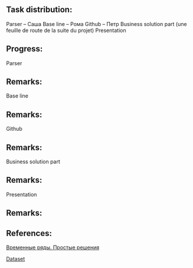 ## Task distribution:

Parser – Саша
Base line – Рома
Github – Петр
Business solution part (une feuille de route de la suite du projet)
Presentation



## Progress:

Parser



## Remarks:
Base line



## Remarks:
Github



## Remarks:

Business solution part



## Remarks:
Presentation



## Remarks:

## References:

[Временные ряды. Простые решения](https://habr.com/ru/post/553658/)

[Dataset](https://opendata.paris.fr/explore/dataset/comptages-routiers-permanents/export/?disjunctive.libelle&disjunctive.etat_trafic&disjunctive.libelle_nd_amont&disjunctive.libelle_nd_aval&sort=t_1h)


